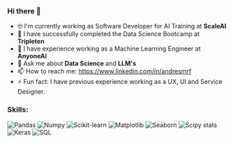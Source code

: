 ### Hi there 👋

- 🤓 I'm currently working as Software Developer for AI Training at **ScaleAI**
- 🎉 I have successfully completed the Data Science Bootcamp at **Tripleten**
- 🌱 I have experience working as a Machine Learning Engineer at **AnyoneAI**
- 💬 Ask me about **Data Science** and **LLM's**
- 📫 How to reach me: https://www.linkedin.com/in/andresmrf
- ⚡ Fun fact: I have previous experience working as a UX, UI and Service Designer.

### Skills:

![Pandas](https://img.shields.io/badge/Pandas-white?logo=python)
![Numpy](https://img.shields.io/badge/Numpy-white?logo=python)
![Scikit-learn](https://img.shields.io/badge/Scikit_learn-white?logo=scikit-learn)
![Matplotlib](https://img.shields.io/badge/Matplotlib-white?logo=python)
![Seaborn](https://img.shields.io/badge/Seaborn-white?logo=python)
![Scipy stats](https://img.shields.io/badge/Scipy_stats-white?logo=scipy)
![Keras](https://img.shields.io/badge/Keras-white?logo=keras)
![SQL](https://img.shields.io/badge/SQL-white?logo=sql)
